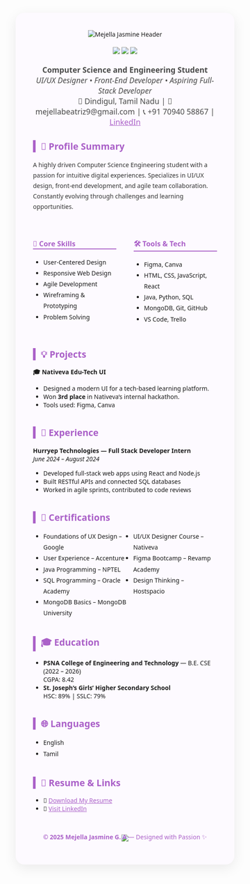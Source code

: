 <div style="font-family: 'Segoe UI', sans-serif; background: #fdfaff; padding: 40px; border-radius: 20px; box-shadow: 0 8px 30px rgba(0,0,0,0.08);">
  <header style="text-align: center; margin-bottom: 30px;">
    <img src="https://capsule-render.vercel.app/api?type=waving&color=AA60C8&height=120&section=header&text=Mejella%20Jasmine%20G.%20A&fontColor=ffffff&fontSize=42&fontAlignY=35" alt="Mejella Jasmine Header" />
    <div style="margin-top: 20px;">
      <img src="https://img.shields.io/badge/UI%2FUX%20Designer-AA60C8?style=for-the-badge&logo=figma&logoColor=white" />
      <img src="https://img.shields.io/badge/Frontend%20Developer-AA60C8?style=for-the-badge&logo=react&logoColor=white" />
      <img src="https://img.shields.io/badge/Design%20Thinker-AA60C8?style=for-the-badge&logo=creative-commons&logoColor=white" />
    </div>
    <p style="margin-top: 20px; font-size: 1.1rem; color: #4a4a4a;">
      <strong>Computer Science and Engineering Student</strong><br />
      <em>UI/UX Designer • Front-End Developer • Aspiring Full-Stack Developer</em><br />
      📍 Dindigul, Tamil Nadu  |  📧 mejellabeatriz9@gmail.com  |  📞 +91 70940 58867  |  <a href="https://www.linkedin.com/in/mejellajasmine" style="color:#AA60C8">LinkedIn</a>
    </p>
  </header>

  <section style="margin-bottom: 40px;">
    <h2 style="color:#AA60C8; border-left: 6px solid #AA60C8; padding-left: 12px;">🌟 Profile Summary</h2>
    <p style="line-height: 1.7; color: #333;">A highly driven Computer Science Engineering student with a passion for intuitive digital experiences. Specializes in UI/UX design, front-end development, and agile team collaboration. Constantly evolving through challenges and learning opportunities.</p>
  </section>

  <section style="margin-bottom: 40px; display: flex; gap: 40px;">
    <div style="flex: 1;">
      <h3 style="color:#AA60C8; border-bottom: 2px solid #AA60C8;">🧠 Core Skills</h3>
      <ul style="line-height: 1.8;">
        <li>User-Centered Design</li>
        <li>Responsive Web Design</li>
        <li>Agile Development</li>
        <li>Wireframing & Prototyping</li>
        <li>Problem Solving</li>
      </ul>
    </div>
    <div style="flex: 1;">
      <h3 style="color:#AA60C8; border-bottom: 2px solid #AA60C8;">🛠 Tools & Tech</h3>
      <ul style="line-height: 1.8;">
        <li>Figma, Canva</li>
        <li>HTML, CSS, JavaScript, React</li>
        <li>Java, Python, SQL</li>
        <li>MongoDB, Git, GitHub</li>
        <li>VS Code, Trello</li>
      </ul>
    </div>
  </section>

  <section style="margin-bottom: 40px;">
    <h2 style="color:#AA60C8; border-left: 6px solid #AA60C8; padding-left: 12px;">💡 Projects</h2>
    <article style="margin-top: 15px;">
      <strong>🎓 Nativeva Edu-Tech UI</strong>
      <ul>
        <li>Designed a modern UI for a tech-based learning platform.</li>
        <li>Won <strong>3rd place</strong> in Nativeva’s internal hackathon.</li>
        <li>Tools used: Figma, Canva</li>
      </ul>
    </article>
  </section>

  <section style="margin-bottom: 40px;">
    <h2 style="color:#AA60C8; border-left: 6px solid #AA60C8; padding-left: 12px;">💼 Experience</h2>
    <article style="margin-top: 15px;">
      <strong>Hurryep Technologies — Full Stack Developer Intern</strong><br />
      <em>June 2024 – August 2024</em>
      <ul>
        <li>Developed full-stack web apps using React and Node.js</li>
        <li>Built RESTful APIs and connected SQL databases</li>
        <li>Worked in agile sprints, contributed to code reviews</li>
      </ul>
    </article>
  </section>

  <section style="margin-bottom: 40px;">
    <h2 style="color:#AA60C8; border-left: 6px solid #AA60C8; padding-left: 12px;">📜 Certifications</h2>
    <ul style="columns: 2; -webkit-columns: 2; -moz-columns: 2; line-height: 1.8;">
      <li>Foundations of UX Design – Google</li>
      <li>User Experience – Accenture</li>
      <li>Java Programming – NPTEL</li>
      <li>SQL Programming – Oracle Academy</li>
      <li>MongoDB Basics – MongoDB University</li>
      <li>UI/UX Designer Course – Nativeva</li>
      <li>Figma Bootcamp – Revamp Academy</li>
      <li>Design Thinking – Hostspacio</li>
    </ul>
  </section>

  <section style="margin-bottom: 40px;">
    <h2 style="color:#AA60C8; border-left: 6px solid #AA60C8; padding-left: 12px;">🎓 Education</h2>
    <ul>
      <li><strong>PSNA College of Engineering and Technology</strong> — B.E. CSE (2022 – 2026)<br />CGPA: 8.42</li>
      <li><strong>St. Joseph’s Girls’ Higher Secondary School</strong><br />HSC: 89% | SSLC: 79%</li>
    </ul>
  </section>

  <section style="margin-bottom: 40px;">
    <h2 style="color:#AA60C8; border-left: 6px solid #AA60C8; padding-left: 12px;">🌐 Languages</h2>
    <ul style="line-height: 1.8;">
      <li>English</li>
      <li>Tamil</li>
    </ul>
  </section>

  <section style="margin-bottom: 20px;">
    <h2 style="color:#AA60C8; border-left: 6px solid #AA60C8; padding-left: 12px;">📄 Resume & Links</h2>
    <ul>
      <li>📎 <a href="./Mejella Jasmine Resume CSE.pdf" style="color:#AA60C8">Download My Resume</a></li>
      <li>🔗 <a href="https://www.linkedin.com/in/mejellajasmine" style="color:#AA60C8">Visit LinkedIn</a></li>
    </ul>
  </section>

  <footer style="text-align: center; margin-top: 50px;">
    <img src="https://capsule-render.vercel.app/api?type=waving&color=AA60C8&height=90&section=footer" />
    <p style="color:#AA60C8; margin-top: -20px;"><strong>© 2025 Mejella Jasmine G. A</strong> — Designed with Passion ✨</p>
  </footer>
</div>

